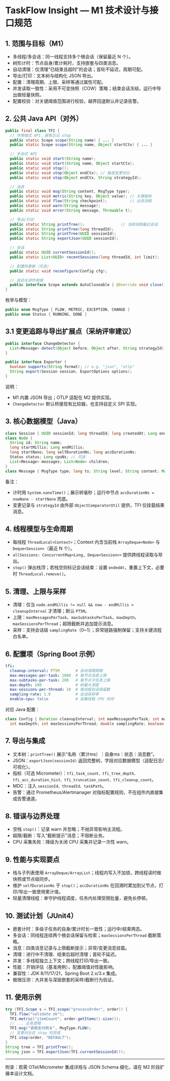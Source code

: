 # TaskFlow Insight — M1 技术设计与接口规范

## 1. 范围与目标（M1）
- 多线程/多会话：同一线程支持多个根会话（保留最近 N 个）。
- 树形计时：节点自身/累计耗时，支持嵌套与四类消息。
- 自动清理：仅清理“已结束且超时”的会话；首轮不延迟，周期可配。
- 导出/打印：文本树与结构化 JSON 导出。
- 配置：清理周期、上限、采样等通过属性可配。
 - 并发读取一致性：采用不可变快照（COW）策略；结束会话冻结，运行中导出做轻量快照。
 - 配置校验：对关键阈值范围进行校验，越界回退默认并记录告警。

## 2. 公共 Java API（对外）
```java
public final class TFI {
  // 作用域式 API，避免忘记 stop
  public static Scope scope(String name) { ... }
  public static Scope scope(String name, Object startCtx) { ... }

  // 手动式 API
  public static void start(String name);
  public static void start(String name, Object startCtx);
  public static void stop();
  public static void stop(Object endCtx); // 触发变更对比
  public static void stop(Object endCtx, String strategyId);

  // 消息
  public static void msg(String content, MsgType type);
  public static void metric(String key, Object value); // 关键指标
  public static void flow(String checkpoint);          // 业务流程
  public static void warn(String message);
  public static void error(String message, Throwable t);

  // 导出/打印
  public static String printTree();                // 当前线程最近会话
  public static String printTree(long threadId);
  public static String printTree(UUID sessionId);
  public static String exportJson(UUID sessionId);

  // 会话
  public static UUID currentSessionId();
  public static List<UUID> recentSessions(long threadId, int limit);

  // 配置热更新（可选）
  public static void reconfigure(Config cfg);

  // 自动关闭作用域
  public interface Scope extends AutoCloseable { @Override void close(); }
}
```

枚举与模型：
```java
public enum MsgType { FLOW, METRIC, EXCEPTION, CHANGE }
public enum Status { RUNNING, DONE }
```

## 3.1 变更追踪与导出扩展点（采纳评审建议）
```java
public interface ChangeDetector {
  List<Message> detect(Object before, Object after, String strategyId);
}

public interface Exporter {
  boolean supports(String format); // e.g. "json", "otlp"
  String export(Session session, ExportOptions options);
}
```
说明：
- M1 内置 JSON 导出；OTLP 适配在 M2 提供实现。
- `ChangeDetector` 默认桥接现有比较器，也支持自定义 SPI 实现。

## 3. 核心数据模型（Java）
```java
class Session { UUID sessionId; long threadId; long createdAt; Long endedAt; Node root; }
class Node {
  String id; String name;
  long startMillis; Long endMillis;
  long startNano; long selfDurationNs; long accDurationNs;
  Status status; Long cpuNs; // 可选
  List<Message> messages; List<Node> children;
}
class Message { MsgType type; long ts; String level; String content; Map<String,Object> kv; }
```

备注：
- 计时用 `System.nanoTime()`；展示转毫秒；运行中节点 `accDurationNs = nowNano - startNano` 兜底。
- 变更记录与 `strategyId` 由外部 `ObjectComparatorUtil` 提供，TFI 仅挂载结果消息。

## 4. 线程模型与生命周期
- 每线程 `ThreadLocal<Context>`；Context 内含当前栈 `ArrayDeque<Node>` 与 `Deque<Session>`（最近 N 个）。
- `allSessions: ConcurrentMap<Long, Deque<Session>>` 提供跨线程读取与导出。
- `stop()` 弹出栈顶；若栈空则标记会话结束：设置 `endedAt`，重置上下文，必要时 `ThreadLocal.remove()`。

## 5. 清理、上限与采样
- 清理：仅当 `node.endMillis != null && now - endMillis > cleanupInterval` 才清理；默认 `PT5M`。
- 上限：`maxMessagesPerTask`、`maxSubtasksPerTask`、`maxDepth`、`maxSessionsPerThread`；超限截断并追加提示消息。
- 采样：支持会话级 `samplingRate`（0~1）；异常链路强制保留；支持关键流程白名单。

## 6. 配置项（Spring Boot 示例）
```yaml
tfi:
  cleanup-interval: PT5M       # 自动清理周期
  max-messages-per-task: 1000  # 每节点消息上限
  max-subtasks-per-task: 200   # 每节点子任务上限
  max-depth: 100               # 树最大深度
  max-sessions-per-thread: 10  # 每线程会话保留数
  sampling-rate: 1.0           # 会话采样率
  enable-cpu: false            # 采集线程 CPU 时间
```

对应 Java 配置：
```java
class Config { Duration cleanupInterval; int maxMessagesPerTask; int maxSubtasksPerTask;
  int maxDepth; int maxSessionsPerThread; double samplingRate; boolean enableCpu; }
```

## 7. 导出与集成
- 文本树：`printTree()` 展示“名称（累计ms）｜自身ms｜状态｜消息数”。
- JSON：`exportJson(sessionId)` 返回完整树，字段对应数据模型（适配日志/可视化）。
- 指标（可选 Micrometer）：`tfi_task_count、tfi_tree_depth、tfi_acc_duration_hist、tfi_truncation_count、tfi_cleanup_count`。
- MDC：注入 `sessionId、threadId、taskPath`。
 - 告警：通过 Prometheus/Alertmanager 对指标配置规则，不在组件内直接集成告警通道。

## 8. 错误与边界处理
- 空栈 `stop()`：记录 warn 并忽略；不抛异常影响主流程。
- 超限/截断：写入“截断提示”消息；不阻断业务。
- CPU 采集失败：降级为关闭 CPU 采集并记录一次性 warn。

## 9. 性能与实现要点
- 栈与子列表使用 `ArrayDeque/ArrayList`；线程内写入不加锁，跨线程读时做快照或节点级同步。
- 维护 `selfDurationNs` 于 `stop()`；`accDurationNs` 在回溯时累加到父节点，打印/导出一致使用累计值。
- 轻量清理线程：单守护线程调度，任务内处理受限批量，避免长停顿。

## 10. 测试计划（JUnit4）
- 嵌套计时：多级子任务的自身/累计时长一致性；运行中/结束两态。
- 多会话：同线程连续两个根会话保留与检索；`maxSessionsPerThread` 截断策略。
- 消息：四类消息记录与上限截断提示；异常/变更消息挂载。
- 清理：进行中不清理、结束后超时清理；首轮不延迟。
- 并发：多线程独立上下文；跨线程打印/导出一致。
- 性能：开销评估（基准用例），配置阈值对性能影响。
 - 兼容性：JDK 8/11/17/21，Spring Boot 2.x/3.x 集成。
 - 极限压测：大并发与深层嵌套的采样/截断行为验证。

## 11. 使用示例
```java
try (TFI.Scope s = TFI.scope("processOrder", order)) {
  TFI.flow("validate ok");
  TFI.metric("itemCount", order.getItems().size());
  // ... 业务逻辑
  TFI.msg("调用支付网关", MsgType.FLOW);
  // 变更对比在 stop 时完成
  TFI.stop(order, "DEFAULT");
}
String tree = TFI.printTree();
String json = TFI.exportJson(TFI.currentSessionId());
```

---

附录：若需 OTel/Micrometer 集成详规与 JSON Schema 细化，请在 M2 阶段扩展本设计文档。
